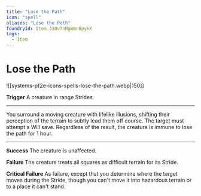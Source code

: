 ```yaml
---
title: "Lose the Path"
icon: "spell"
aliases: "Lose the Path"
foundryId: Item.J30vTnMgWmn0pykX
tags:
  - Item
---
```


# Lose the Path
![[systems-pf2e-icons-spells-lose-the-path.webp|150]]

**Trigger** A creature in range Strides

* * *

You surround a moving creature with lifelike illusions, shifting their perception of the terrain to subtly lead them off course. The target must attempt a Will save. Regardless of the result, the creature is immune to lose the path for 1 hour.

* * *

**Success** The creature is unaffected.

**Failure** The creature treats all squares as difficult terrain for its Stride.

**Critical Failure** As failure, except that you determine where the target moves during the Stride, though you can't move it into hazardous terrain or to a place it can't stand.
